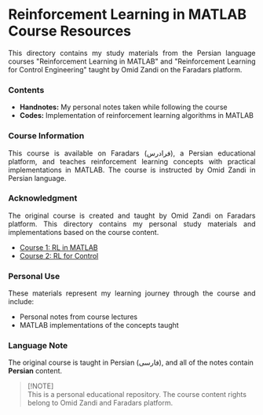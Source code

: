 # Reinforcement Learning in MATLAB Course Resources

<div align="justify">
This directory contains my study materials from the Persian language courses "Reinforcement Learning in MATLAB" and "Reinforcement Learning for Control Engineering" taught by Omid Zandi on the Faradars platform.
</div>

### Contents

* **Handnotes:** My personal notes taken while following the course
* **Codes:** Implementation of reinforcement learning algorithms in MATLAB

### Course Information

<div align="justify">
This course is available on Faradars (فرادرس), a Persian educational platform, and teaches reinforcement learning concepts with practical implementations in MATLAB. The course is instructed by Omid Zandi in Persian language.
</div>

### Acknowledgment

<div align="justify">
The original course is created and taught by Omid Zandi on Faradars platform. This directory contains my personal study materials and implementations based on the course content.
</div>

* [Course 1: RL in MATLAB](https://faradars.org/courses/fvml002-reinforcement-learning-using-matlab)
* [Course 2: RL for Control](https://faradars.org/courses/reinforcement-learning-for-control-fvee0052)


### Personal Use

<div align="justify">
These materials represent my learning journey through the course and include:
</div>

* Personal notes from course lectures
* MATLAB implementations of the concepts taught


### Language Note
The original course is taught in Persian (فارسی), and all of the notes contain **Persian** content.

> [!NOTE]\
> This is a personal educational repository. The course content rights belong to Omid Zandi and Faradars platform.